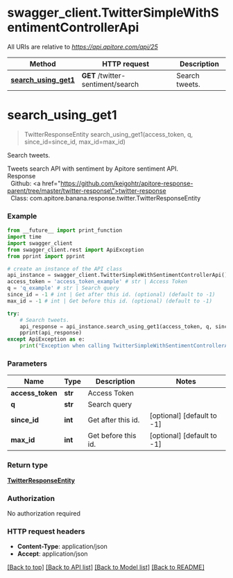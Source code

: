 # swagger_client.TwitterSimpleWithSentimentControllerApi

All URIs are relative to *https://api.apitore.com/api/25*

Method | HTTP request | Description
------------- | ------------- | -------------
[**search_using_get1**](TwitterSimpleWithSentimentControllerApi.md#search_using_get1) | **GET** /twitter-sentiment/search | Search tweets.


# **search_using_get1**
> TwitterResponseEntity search_using_get1(access_token, q, since_id=since_id, max_id=max_id)

Search tweets.

Tweets search API with sentiment by Apitore sentiment API.<BR />Response<BR />&nbsp; Github: <a href=\"https://github.com/keigohtr/apitore-response-parent/tree/master/twitter-response\">twitter-response</a><BR />&nbsp; Class: com.apitore.banana.response.twitter.TwitterResponseEntity<BR />

### Example
```python
from __future__ import print_function
import time
import swagger_client
from swagger_client.rest import ApiException
from pprint import pprint

# create an instance of the API class
api_instance = swagger_client.TwitterSimpleWithSentimentControllerApi()
access_token = 'access_token_example' # str | Access Token
q = 'q_example' # str | Search query
since_id = -1 # int | Get after this id. (optional) (default to -1)
max_id = -1 # int | Get before this id. (optional) (default to -1)

try:
    # Search tweets.
    api_response = api_instance.search_using_get1(access_token, q, since_id=since_id, max_id=max_id)
    pprint(api_response)
except ApiException as e:
    print("Exception when calling TwitterSimpleWithSentimentControllerApi->search_using_get1: %s\n" % e)
```

### Parameters

Name | Type | Description  | Notes
------------- | ------------- | ------------- | -------------
 **access_token** | **str**| Access Token | 
 **q** | **str**| Search query | 
 **since_id** | **int**| Get after this id. | [optional] [default to -1]
 **max_id** | **int**| Get before this id. | [optional] [default to -1]

### Return type

[**TwitterResponseEntity**](TwitterResponseEntity.md)

### Authorization

No authorization required

### HTTP request headers

 - **Content-Type**: application/json
 - **Accept**: application/json

[[Back to top]](#) [[Back to API list]](../README.md#documentation-for-api-endpoints) [[Back to Model list]](../README.md#documentation-for-models) [[Back to README]](../README.md)

